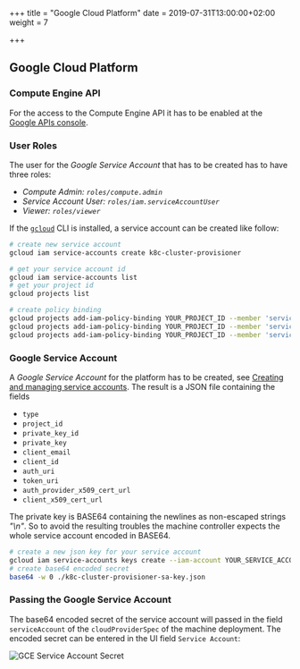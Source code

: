 +++
title = "Google Cloud Platform"
date = 2019-07-31T13:00:00+02:00
weight = 7

+++

## Google Cloud Platform

### Compute Engine API

For the access to the Compute Engine API it has to be enabled at the
[Google APIs console](https://console.developers.google.com/apis/dashboard).

### User Roles

The user for the *Google Service Account* that has to be created has to
have three roles:

- *Compute Admin: `roles/compute.admin`*
- *Service Account User: `roles/iam.serviceAccountUser`*
- *Viewer: `roles/viewer`*

If the [`gcloud`](https://cloud.google.com/sdk/install) CLI is installed, a service account can be created like follow:
```bash
# create new service account
gcloud iam service-accounts create k8c-cluster-provisioner

# get your service account id
gcloud iam service-accounts list
# get your project id
gcloud projects list

# create policy binding
gcloud projects add-iam-policy-binding YOUR_PROJECT_ID --member 'serviceAccount:YOUR_SERVICE_ACCOUNT_ID' --role='roles/compute.admin'
gcloud projects add-iam-policy-binding YOUR_PROJECT_ID --member 'serviceAccount:YOUR_SERVICE_ACCOUNT_ID' --role='roles/iam.serviceAccountUser'
gcloud projects add-iam-policy-binding YOUR_PROJECT_ID --member 'serviceAccount:YOUR_SERVICE_ACCOUNT_ID' --role='roles/viewer'
```

### Google Service Account

A *Google Service Account* for the platform has to be created, see
[Creating and managing service accounts](https://cloud.google.com/iam/docs/creating-managing-service-accounts).
The result is a JSON file containing the fields

- `type`
- `project_id`
- `private_key_id`
- `private_key`
- `client_email`
- `client_id`
- `auth_uri`
- `token_uri`
- `auth_provider_x509_cert_url`
- `client_x509_cert_url`

The private key is BASE64 containing the newlines as non-escaped strings
*"\n"*. So to avoid the resulting troubles the machine controller expects
the whole service account encoded in BASE64.

```bash
# create a new json key for your service account
gcloud iam service-accounts keys create --iam-account YOUR_SERVICE_ACCOUNT k8c-cluster-provisioner-sa-key.json
# create base64 encoded secret
base64 -w 0 ./k8c-cluster-provisioner-sa-key.json
```

### Passing the Google Service Account

The base64 encoded secret of the service account will passed in the field `serviceAccount` of the
`cloudProviderSpec` of the machine deployment. The encoded secret can be entered in the UI field `Service Account`:

![GCE Service Account Secret](/img/kubermatic/v2.21/ui/gcp_credentials.png?classes=shadow,border "GCE Service Account Secret")
